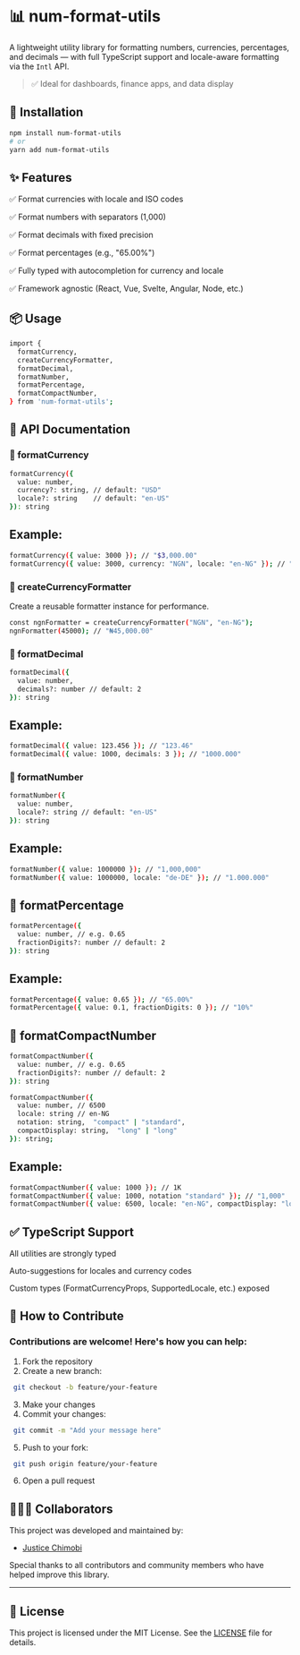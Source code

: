 # 📊 num-format-utils

A lightweight utility library for formatting numbers, currencies, percentages, and decimals — with full TypeScript support and locale-aware formatting via the `Intl` API.

> ✅ Ideal for dashboards, finance apps, and data display

## 🚀 Installation

```bash
npm install num-format-utils
# or
yarn add num-format-utils
```

## ✨ Features

✅ Format currencies with locale and ISO codes

✅ Format numbers with separators (1,000)

✅ Format decimals with fixed precision

✅ Format percentages (e.g., "65.00%")

✅ Fully typed with autocompletion for currency and locale

✅ Framework agnostic (React, Vue, Svelte, Angular, Node, etc.)

## 📦 Usage

```bash
import {
  formatCurrency,
  createCurrencyFormatter,
  formatDecimal,
  formatNumber,
  formatPercentage,
  formatCompactNumber,
} from 'num-format-utils';
```

## 📘 API Documentation

### 🔹 formatCurrency

```bash
formatCurrency({
  value: number,
  currency?: string, // default: "USD"
  locale?: string    // default: "en-US"
}): string
```

## Example:

```bash
formatCurrency({ value: 3000 }); // "$3,000.00"
formatCurrency({ value: 3000, currency: "NGN", locale: "en-NG" }); // "₦3,000.00"
```

### 🔹 createCurrencyFormatter

Create a reusable formatter instance for performance.

```bash
const ngnFormatter = createCurrencyFormatter("NGN", "en-NG");
ngnFormatter(45000); // "₦45,000.00"
```

### 🔹 formatDecimal

```bash
formatDecimal({
  value: number,
  decimals?: number // default: 2
}): string
```

## Example:

```bash
formatDecimal({ value: 123.456 }); // "123.46"
formatDecimal({ value: 1000, decimals: 3 }); // "1000.000"
```

### 🔹 formatNumber

```bash
formatNumber({
  value: number,
  locale?: string // default: "en-US"
}): string
```

## Example:

```bash
formatNumber({ value: 1000000 }); // "1,000,000"
formatNumber({ value: 1000000, locale: "de-DE" }); // "1.000.000"
```

## 🔹 formatPercentage

```bash
formatPercentage({
  value: number, // e.g. 0.65
  fractionDigits?: number // default: 2
}): string
```

## Example:

```bash
formatPercentage({ value: 0.65 }); // "65.00%"
formatPercentage({ value: 0.1, fractionDigits: 0 }); // "10%"
```

## 🔹 formatCompactNumber

```bash
formatCompactNumber({
  value: number, // e.g. 0.65
  fractionDigits?: number // default: 2
}): string

formatCompactNumber({
  value: number, // 6500
  locale: string // en-NG
  notation: string,  "compact" | "standard",
  compactDisplay: string,  "long" | "long"
}): string;
```

## Example:

```bash
formatCompactNumber({ value: 1000 }); // 1K
formatCompactNumber({ value: 1000, notation "standard" }); // "1,000"
formatCompactNumber({ value: 6500, locale: "en-NG", compactDisplay: "long" });  "6.5 thousand"
```

## ✅ TypeScript Support

All utilities are strongly typed

Auto-suggestions for locales and currency codes

Custom types (FormatCurrencyProps, SupportedLocale, etc.) exposed

## 🤝 How to Contribute

### Contributions are welcome! Here's how you can help:

1. Fork the repository
2. Create a new branch:

```bash
 git checkout -b feature/your-feature
```

3. Make your changes
4. Commit your changes:

```bash
 git commit -m "Add your message here"
```

5. Push to your fork:

```bash
 git push origin feature/your-feature
```

6. Open a pull request

## 🧑‍🤝‍🧑 Collaborators

This project was developed and maintained by:

- [Justice Chimobi](https://github.com/chimobi-justice)

Special thanks to all contributors and community members who have helped improve this library.

---

## 📝 License

This project is licensed under the MIT License. See the [LICENSE](LICENSE) file for details.
